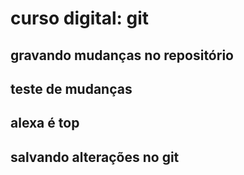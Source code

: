 # curso digital: git


## gravando mudanças no repositório

## teste de mudanças

## alexa é top

## salvando alterações no git